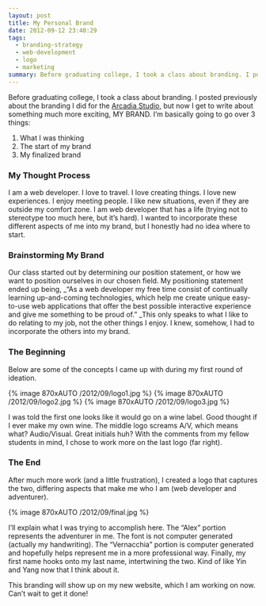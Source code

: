 ```yaml
---
layout: post
title: My Personal Brand
date: 2012-09-12 23:40:29
tags:
  - branding-strategy
  - web-development
  - logo
  - marketing
summary: Before graduating college, I took a class about branding. I posted previously about the branding I did for the Arcadia Studio, but now I get to write about something much more exciting, MY BRAND
---
```


Before graduating college, I took a class about branding. I posted previously about the branding I did for the [Arcadia Studio][1], but now I get to write about something much more exciting, MY BRAND. I’m basically going to go over 3 things:

  1. What I was thinking
  2. The start of my brand
  3. My finalized brand

### My Thought Process

I am a web developer. I love to travel. I love creating things. I love new experiences. I enjoy meeting people. I like new situations, even if they are outside my comfort zone. I am web developer that has a life (trying not to stereotype too much here, but it’s hard). I wanted to incorporate these different aspects of me into my brand, but I honestly had no idea where to start.

### Brainstorming My Brand

Our class started out by determining our position statement, or how we want to position ourselves in our chosen field. My positioning statement ended up being, _“As a web developer my free time consist of continually learning up-and-coming technologies, which help me create unique easy-to-use web applications that offer the best possible interactive experience and give me something to be proud of.” _This only speaks to what I like to do relating to my job, not the other things I enjoy. I knew, somehow, I had to incorporate the others into my brand.

### The Beginning

Below are some of the concepts I came up with during my first round of ideation.


{% image 870xAUTO /2012/09/logo1.jpg %}
{% image 870xAUTO /2012/09/logo2.jpg %}
{% image 870xAUTO /2012/09/logo3.jpg %}


I was told the first one looks like it would go on a wine label. Good thought if I ever make my own wine. The middle logo screams A/V, which means what? Audio/Visual. Great initials huh? With the comments from my fellow students in mind, I chose to work more on the last logo (far right).

### The End

After much more work (and a little frustration), I created a logo that captures the two, differing aspects that make me who I am (web developer and adventurer).

{% image 870xAUTO /2012/09/final.jpg %}

I’ll explain what I was trying to accomplish here. The “Alex” portion represents the adventurer in me. The font is not computer generated (actually my handwriting). The “Vernacchia” portion is computer generated and hopefully helps represent me in a more professional way. Finally, my first name hooks onto my last name, intertwining the two. Kind of like Yin and Yang now that I think about it.

This branding will show up on my new website, which I am working on now. Can’t wait to get it done!

   [1]: /2012/03/12/branding-strategy-the-arcadia-studio.html (Branding Strategy: The Arcadia Studio)